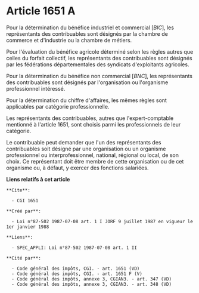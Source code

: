 # Article 1651 A

Pour la détermination du bénéfice industriel et commercial [*BIC*], les représentants des contribuables sont désignés par la
chambre de commerce et d'industrie ou la chambre de métiers.

Pour l'évaluation du bénéfice agricole déterminé selon les règles autres que celles du forfait collectif, les représentants
des contribuables sont désignés par les fédérations départementales des syndicats d'exploitants agricoles.

Pour la détermination du bénéfice non commercial [*BNC*], les représentants des contribuables sont désignés par
l'organisation ou l'organisme professionnel intéressé.

Pour la détermination du chiffre d'affaires, les mêmes règles sont applicables par catégorie professionnelle.

Les représentants des contribuables, autres que l'expert-comptable mentionné à l'article 1651, sont choisis parmi les
professionnels de leur catégorie.

Le contribuable peut demander que l'un des représentants des contribuables soit désigné par une organisation ou un organisme
professionnel ou interprofessionnel, national, régional ou local, de son choix. Ce représentant doit être membre de cette
organisation ou de cet organisme ou, à défaut, y exercer des fonctions salariées.

**Liens relatifs à cet article**

	**Cite**:

	  - CGI 1651

	**Créé par**:

	  - Loi n°87-502 1987-07-08 art. 1 I JORF 9 juillet 1987 en vigueur le 1er janvier 1988

	**Liens**:

	  - SPEC_APPLI: Loi n°87-502 1987-07-08 art. 1 II

	**Cité par**:

	  - Code général des impôts, CGI. - art. 1651 (VD)
	  - Code général des impôts, CGI. - art. 1651 F (V)
	  - Code général des impôts, annexe 3, CGIAN3. - art. 347 (VD)
	  - Code général des impôts, annexe 3, CGIAN3. - art. 348 (VD)
